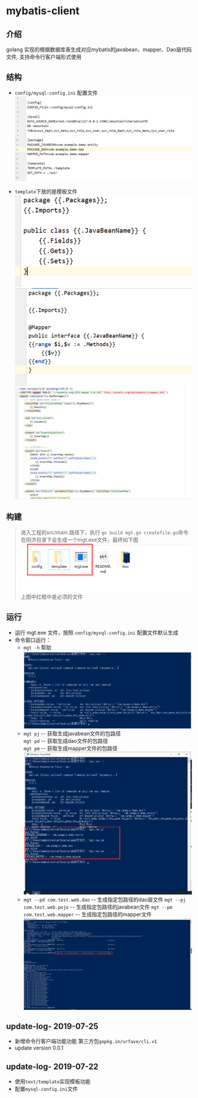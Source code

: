 # mybatis-client 

## 介绍
golang 实现的根据数据库表生成对应mybatis的javabean、mapper、Dao层代码文件,
支持命令行客户端形式使用

## 结构
* `config/mysql-config.ini` 配置文件
![avatar](./doc/config.png)

* `template`下放的是模板文件
![avatar](./doc/tmpl-javabean.png)
![avatar](./doc/tmpl-dao.png)
![avatar](./doc/tmpl-mapper.png)
## 构建
> 进入工程的src/main 路径下，执行 `go build mgt.go createfile.go`命令
> 在同济目录下会生成一个mgt.exe文件，最终如下图      
> ![avatar](./doc/build.png)    
> 上图中红框中是必须的文件

## 运行
* 运行 mgt.exe 文件，按照 `config/mysql-config.ini` 配置文件默认生成
* 命令窗口运行：
    * `mgt -h`   帮助   
    ![avatar](./doc/cmd-h.png)
    *   `mgt pj` -- 获取生成javabean文件的包路径  
        `mgt pd` -- 获取生成dao文件的包路径   
        `mgt pm` -- 获取生成mapper文件的包路径  
    ![avatar](./doc/cmd-get.png) 
    *   `mgt --pd com.test.web.dao`  -- 生成指定包路径的dao层文件
        `mgt --pj com.test.web.pojo`  -- 生成指定包路径的javabean文件
        `mgt --pm com.test.web.mapper`  -- 生成指定包路径的mapper文件
    ![avatar](./doc/cmd-set.png)
    
## update-log- 2019-07-25
* 新增命令行客户端功能功能 第三方包`gopkg.in/urfave/cli.v1`
* update version 0.0.1

## update-log- 2019-07-22
* 使用`text/template`实现模板功能
* 配置`mysql-config.ini`文件
